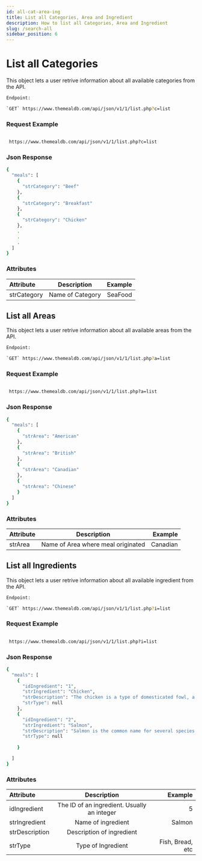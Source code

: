 ```yaml
---
id: all-cat-area-ing
title: List all Categories, Area and Ingredient
description: How to list all Categories, Area and Ingredient
slug: /search-all
sidebar_position: 6
---
```


# List all Categories

This object lets a user retrive information about all available categories from the API.


```bash
Endpoint:

`GET` https://www.themealdb.com/api/json/v1/1/list.php?c=list

```


### Request Example
```bash

 https://www.themealdb.com/api/json/v1/1/list.php?c=list

```

### Json Response

```bash
{
  "meals": [
    {
      "strCategory": "Beef"
    },
    {
      "strCategory": "Breakfast"
    },
    {
      "strCategory": "Chicken"
    },
    .
    .
    .
  ]
}
```

### Attributes

| Attribute                  | Description                                          | Example |
| :----------------          | :------:                                             | ----: |
| strCategory                |   Name of Category                                   | SeaFood |


## List all Areas

This object lets a user retrive information about all available areas from the API.


```bash
Endpoint:

`GET` https://www.themealdb.com/api/json/v1/1/list.php?a=list
```



### Request Example
```bash

 https://www.themealdb.com/api/json/v1/1/list.php?a=list

```

### Json Response

```bash
{
  "meals": [
    {
      "strArea": "American"
    },
    {
      "strArea": "British"
    },
    {
      "strArea": "Canadian"
    },
    {
      "strArea": "Chinese"
    }
  ]
}
```
### Attributes

| Attribute                  | Description                                          | Example |
| :----------------          | :------:                                             | ----: |
| strArea                    |   Name of Area where meal originated                  | Canadian |


## List all Ingredients

This object lets a user retrive information about all available ingredient from the API.


```bash
Endpoint:

`GET` https://www.themealdb.com/api/json/v1/1/list.php?i=list
```



### Request Example
```bash

 https://www.themealdb.com/api/json/v1/1/list.php?i=list

```

### Json Response
```bash
{
  "meals": [
    {
      "idIngredient": "1",
      "strIngredient": "Chicken",
      "strDescription": "The chicken is a type of domesticated fowl, a subspecies of the red junglefowl (Gallus gallus). It is one of the most common and widespread domestic animals, with a total population of more than 19 billion as of 2011. There are more chickens in the world than any other bird or domesticated fowl. Humans keep chickens primarily as a source of food (consuming both their meat and eggs) and, less commonly, as pets. Originally raised for cockfighting or for special ceremonies, chickens were not kept for food until the Hellenistic period (4th–2nd centuries BC).\r\n\r\nGenetic studies have pointed to multiple maternal origins in South Asia, Southeast Asia, and East Asia, but with the clade found in the Americas, Europe, the Middle East and Africa originating in the Indian subcontinent. From ancient India, the domesticated chicken spread to Lydia in western Asia Minor, and to Greece by the 5th century BC. Fowl had been known in Egypt since the mid-15th century BC, with the \"bird that gives birth every day\" having come to Egypt from the land between Syria and Shinar, Babylonia, according to the annals of Thutmose III.",
      "strType": null
    },
    {
      "idIngredient": "2",
      "strIngredient": "Salmon",
      "strDescription": "Salmon is the common name for several species of ray-finned fish in the family Salmonidae. Other fish in the same family include trout, char, grayling and whitefish. Salmon are native to tributaries of the North Atlantic (genus Salmo) and Pacific Ocean (genus Oncorhynchus). Many species of salmon have been introduced into non-native environments such as the Great Lakes of North America and Patagonia in South America. Salmon are intensively farmed in many parts of the world.\r\n\r\nTypically, salmon are anadromous: they hatch in fresh water, migrate to the ocean, then return to fresh water to reproduce. However, populations of several species are restricted to fresh water through their lives. Folklore has it that the fish return to the exact spot where they hatched to spawn. Tracking studies have shown this to be mostly true. A portion of a returning salmon run may stray and spawn in different freshwater systems; the percent of straying depends on the species of salmon. Homing behavior has been shown to depend on olfactory memory. Salmon date back to the Neogene.",
      "strType": null
      
    }

  ]
}

```
### Attributes

| Attribute                  | Description                                          | Example |
| :----------------          | :------:                                             | ----: |
| idIngredient               |   The ID of an ingredient. Usually an integer          | 5     |
| strIngredient              |   Name of ingredient                                 | Salmon |
| strDescription             |  Description of ingredient                           |  |
| strType                    |  Type of Ingredient                                  | Fish, Bread, etc |